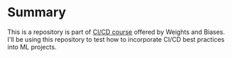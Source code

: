 # Summary

This is a repository is part of <a href="https://www.wandb.courses/courses/ci-cd-for-machine-learning">CI/CD course</a> offered by Weights and Biases. I'll be using this repository to test how to incorporate CI/CD best practices into ML projects.
